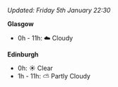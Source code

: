 *Updated: Friday 5th January 22:30*

**Glasgow**

* 0h - 11h: :cloud: Cloudy

**Edinburgh**

* 0h: :sunny: Clear
* 1h - 11h: :partly_sunny: Partly Cloudy

